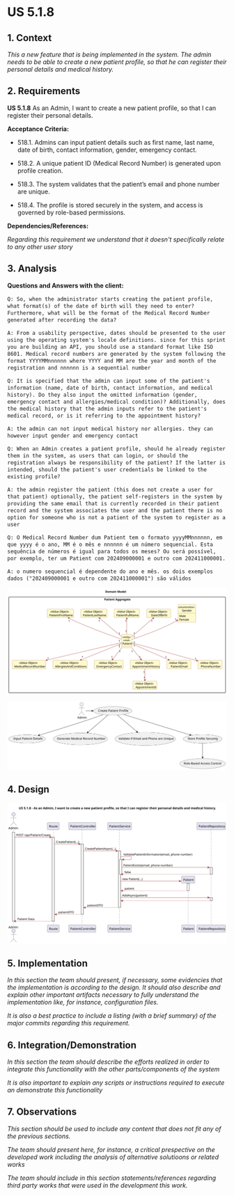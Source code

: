 # US 5.1.8


## 1. Context

*This a new feature that is being implemented in the system. The admin needs to be able to create a new patient profile, so that he can register their personal details and medical history.*

## 2. Requirements

**US 5.1.8** As an Admin, I want to create a new patient profile, so that I can register their personal details.

**Acceptance Criteria:**

- 518.1. Admins can input patient details such as first name, last name, date of birth, contact information, gender, emergency contact.

- 518.2. A unique patient ID (Medical Record Number) is generated upon profile creation.
 
- 518.3. The system validates that the patient’s email and phone number are unique.

- 518.4. The profile is stored securely in the system, and access is governed by role-based permissions.

**Dependencies/References:**

*Regarding this requirement we understand that it doesn't specifically relate to any other user story*

## 3. Analysis

**Questions and Answers with the client:**

```
Q: So, when the administrator starts creating the patient profile, what format(s) of the date of birth will they need to enter? Furthermore, what will be the format of the Medical Record Number generated after recording the data?
```
```
A: From a usability perspective, dates should be presented to the user using the operating system's locale definitions. since for this sprint you are building an API, you should use a standard format like ISO 8601. Medical record numbers are generated by the system following the format YYYYMMnnnnnn where YYYY and MM are the year and month of the registration and nnnnnn is a sequential number
```
```
Q: It is specified that the admin can input some of the patient's information (name, date of birth, contact information, and medical history). Do they also input the omitted information (gender, emergency contact and allergies/medical condition)? Additionally, does the medical history that the admin inputs refer to the patient's medical record, or is it referring to the appointment history?
```
```
A: the admin can not input medical history nor allergies. they can however input gender and emergency contact
```
```
Q: When an Admin creates a patient profile, should he already register them in the system, as users that can login, or should the registration always be responsibility of the patient? If the latter is intended, should the patient's user credentials be linked to the existing profile?
```
```
A: the admin register the patient (this does not create a user for that patient) optionally, the patient self-registers in the system by providing the same email that is currently recorded in their patient record and the system associates the user and the patient there is no option for someone who is not a patient of the system to register as a user
```
```
Q: O Medical Record Number dum Patient tem o formato yyyyMMnnnnnn, em que yyyy é o ano, MM é o mês e nnnnnn é um número sequencial. Esta sequência de números é igual para todos os meses? Ou será possível, por exemplo, ter um Patient com 202409000001 e outro com 202411000001.
```
```
A: o numero sequencial é dependente do ano e mês. os dois exemplos dados ("202409000001 e outro com 202411000001") são válidos
```

![Analysis](analysis/svg/analysis.svg)

![Analysis](analysis/svg/use_case.svg)

## 4. Design


![Design](design/svg/sequence-diagram.svg)


## 5. Implementation

*In this section the team should present, if necessary, some evidencies that the implementation is according to the design. It should also describe and explain other important artifacts necessary to fully understand the implementation like, for instance, configuration files.*

*It is also a best practice to include a listing (with a brief summary) of the major commits regarding this requirement.*

## 6. Integration/Demonstration

*In this section the team should describe the efforts realized in order to integrate this functionality with the other parts/components of the system*

*It is also important to explain any scripts or instructions required to execute an demonstrate this functionality*

## 7. Observations

*This section should be used to include any content that does not fit any of the previous sections.*

*The team should present here, for instance, a critical prespective on the developed work including the analysis of alternative solutioons or related works*

*The team should include in this section statements/references regarding third party works that were used in the development this work.*